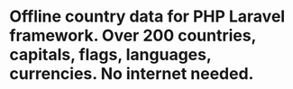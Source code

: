 # Offline country data for PHP Laravel framework. Over 200 countries, capitals, flags, languages, currencies. No internet needed.

